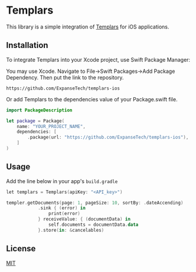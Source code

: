 # Templars

This library is a simple integration of [Templars](https://templars.netlify.app/) for iOS applications.

## Installation

To integrate Templars into your Xcode project, use Swift Package Manager:

You may use Xcode. Navigate to File->Swift Packages->Add Package Dependency. Then put the link to the repository.

```text
https://github.com/ExpanseTech/templars-ios
```

Or add Templars to the dependencies value of your Package.swift file.
```swift
import PackageDescription

let package = Package(
    name: "YOUR_PROJECT_NAME",
    dependencies: [
        .package(url: "https://github.com/ExpanseTech/templars-ios"),
    ]
)
```

## Usage
Add the line below in your app's ```build.gradle```
```kotlin
let templars = Templars(apiKey: "<API_key>")

templer.getDocuments(page: 1, pageSize: 10, sortBy: .dateAccending)
            .sink { (error) in
                print(error)
            } receiveValue: { (documentData) in
                self.documents = documentData.data
            }.store(in: &cancelables)
```


## License
[MIT](https://choosealicense.com/licenses/mit/)

